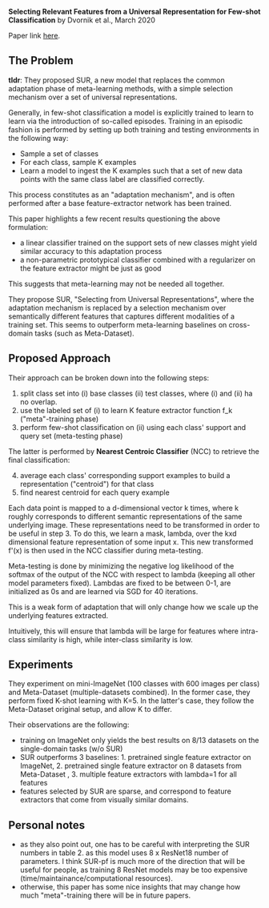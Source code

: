 **Selecting Relevant Features from a Universal Representation for Few-shot Classification** by Dvornik et al., March 2020

Paper link [here](https://arxiv.org/pdf/2003.09338.pdf).

## The Problem
**tldr**: They proposed SUR, a new model that replaces the common adaptation phase of meta-learning methods, 
with a simple selection mechanism over a set of universal representations.

Generally, in few-shot classification a model is explicitly trained to learn to learn via the introduction of so-called episodes.
Training in an episodic fashion is performed by setting up both training and testing environments in the following way:
- Sample a set of classes
- For each class, sample K examples
- Learn a model to ingest the K examples such that a set of new data points with the same class label are classified correctly.

This process constitutes as an "adaptation mechanism", and is often performed after a base feature-extractor network has been trained.

This paper highlights a few recent results questioning the above formulation:
- a linear classifier trained on the support sets of new classes might yield similar accuracy to this adaptation process
- a non-parametric prototypical classifier combined with a regularizer on the feature extractor might be just as good

This suggests that meta-learning may not be needed all together.

They propose SUR, "Selecting from Universal Representations", where the adaptation mechanism is replaced by a selection mechanism over
semantically different features that captures different modalities of a training set. This seems to outperform
meta-learning baselines on cross-domain tasks (such as Meta-Dataset).

## Proposed Approach
Their approach can be broken down into the following steps:
1. split class set into (i) base classes (ii) test classes, where (i) and (ii) ha no overlap. 
2. use the labeled set of (i) to learn K feature extractor function f_k ("meta"-training phase)
3. perform few-shot classification on (ii) using each class' support and query set (meta-testing phase)

The latter is performed by **Nearest Centroic Classifier** (NCC) to retrieve the final classification:

4. average each class' corresponding support examples to build a representation ("centroid") for that class
5. find nearest centroid for each query example

Each data point is mapped to a d-dimensional vector k times, where k roughly corresponds to different semantic representations of the same underlying image.
These representations need to be transformed in order to be useful in step 3. 
To do this, we learn a mask, lambda, over the kxd dimensional feature representation of some input x.
This new transformed f'(x) is then used in the NCC classifier during meta-testing.

Meta-testing is done by minimizing the negative log likelihood of the softmax of the output of the NCC 
with respect to lambda (keeping all other model parameters fixed).
Lambdas are fixed to be between 0-1, are initialized as 0s and are learned via SGD for 40 iterations.

This is a weak form of adaptation that will only change how we scale up the underlying features extracted.

Intuitively, this will ensure that lambda will be large for features where intra-class similarity is high, 
while inter-class similarity is low.

## Experiments
They experiment on mini-ImageNet (100 classes with 600 images per class) and Meta-Dataset (multiple-datasets combined).
In the former case, they perform fixed K-shot learning with K=5. 
In the latter's case, they follow the Meta-Dataset original setup, and allow K to differ.

Their observations are the following:
- training on ImageNet only yields the best results on 8/13 datasets on the single-domain tasks (w/o SUR)
- SUR outperforms 3 baselines: 1. pretrained single feature extractor on ImageNet, 2. pretrained single feature extractor on 8 datasets from Meta-Dataset , 3. multiple feature extractors with lambda=1 for all features
- features selected by SUR are sparse, and correspond to feature extractors that come from visually similar domains.

## Personal notes
- as they also point out, one has to be careful with interpreting the SUR numbers in table 2. as this model uses 8 x ResNet18 number of parameters.
I think SUR-pf is much more of the direction that will be useful for people, as training 8 ResNet models may be too expensive (time/maintainance/computational resources).
- otherwise, this paper has some nice insights that may change how much "meta"-training there will be in future papers.
